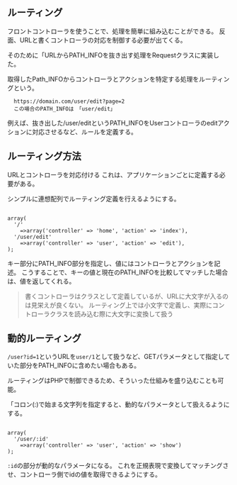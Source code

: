 ## ルーティング

フロントコントローラを使うことで、処理を簡単に組み込むことができる。
反面、URLと書くコントローラの対応を制御する必要が出てくる。

そのために「URLからPATH_INFOを抜き出す処理をRequestクラスに実装した。

取得したPath_INFOからコントローラとアクションを特定する処理をルーティングという。

```
  https://domain.com/user/edit?page=2
  この場合のPATH_INFOは　「user/edit」

```

例えば、抜き出した/user/editというPATH_INFOをUserコントローラのeditアクションに対応させるなど、ルールを定義する。

##  ルーティング方法

URLとコントローラを対応付ける
これは、アプリケーションごとに定義する必要がある。

シンプルに連想配列でルーティング定義を行えるようにする。

```

array(
  '/'
    =>array('controller' => 'home', 'action' => 'index'),
  '/user/edit'
    =>array('controller' => 'user', 'action' => 'edit'),
);

```

キー部分にPATH_INFO部分を指定し、値にはコントローラとアクションを記述。
こうすることで、キーの値と現在のPATH_INFOを比較してマッチした場合は、値を返してくれる。


> 書くコントローラはクラスとして定義しているが、URLに大文字が入るのは見栄えが良くない。
> ルーティング上では小文字で定義し、実際にコントローラクラスを読み込む際に大文字に変換して扱う



## 動的ルーティング
`/user?id=1`というURLを`user/1`として扱うなど、GETパラメータとして指定していた部分をPATH_INFOに含めたい場合もある。

ルーティングはPHPで制御できるため、そういった仕組みを盛り込むことも可能。

「コロン(:)で始まる文字列を指定すると、動的なパラメータとして扱えるようにする。

```

array(
  '/user/:id'
    =>array('controller' => 'user', 'action' => 'show')
);

```

`:id`の部分が動的なパラメータになる。
これを正規表現で変換してマッチングさせ、コントローラ側でidの値を取得できるようにする。
